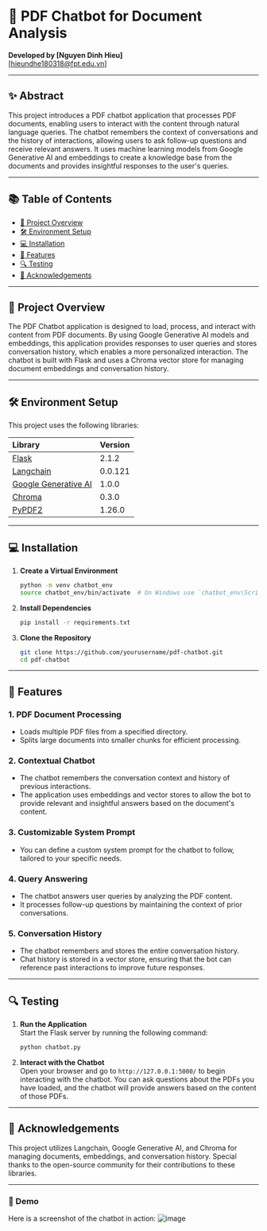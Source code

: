 
# 📄 PDF Chatbot for Document Analysis

**Developed by [Nguyen Dinh Hieu]**  
[hieundhe180318@fpt.edu.vn]

---

## ✨ Abstract

This project introduces a PDF chatbot application that processes PDF documents, enabling users to interact with the content through natural language queries. The chatbot remembers the context of conversations and the history of interactions, allowing users to ask follow-up questions and receive relevant answers. It uses machine learning models from Google Generative AI and embeddings to create a knowledge base from the documents and provides insightful responses to the user's queries.

---

## 📚 Table of Contents

- [📄 Project Overview](#project-overview)
- [🛠️ Environment Setup](#environment-setup)
- [💻 Installation](#installation)
- [🚀 Features](#features)
- [🔍 Testing](#testing)
- [🤝 Acknowledgements](#acknowledgements)

---

## 📄 Project Overview

The PDF Chatbot application is designed to load, process, and interact with content from PDF documents. By using Google Generative AI models and embeddings, this application provides responses to user queries and stores conversation history, which enables a more personalized interaction. The chatbot is built with Flask and uses a Chroma vector store for managing document embeddings and conversation history.

---

## 🛠️ Environment Setup

This project uses the following libraries:

| **Library** | **Version** |
|:------------|:-----------|
| [Flask](https://flask.palletsprojects.com/) | 2.1.2 |
| [Langchain](https://www.langchain.com) | 0.0.121 |
| [Google Generative AI](https://cloud.google.com/blog/topics/ai-machine-learning) | 1.0.0 |
| [Chroma](https://www.trychroma.com/) | 0.3.0 |
| [PyPDF2](https://pythonhosted.org/PyPDF2/) | 1.26.0 |

---

## 💻 Installation

1. **Create a Virtual Environment**  
   ```bash
   python -m venv chatbot_env
   source chatbot_env/bin/activate  # On Windows use `chatbot_env\Scripts\activate`
   ```

2. **Install Dependencies**  
   ```bash
   pip install -r requirements.txt
   ```

3. **Clone the Repository**  
   ```bash
   git clone https://github.com/yourusername/pdf-chatbot.git
   cd pdf-chatbot
   ```

---

## 🚀 Features

### 1. **PDF Document Processing**
   - Loads multiple PDF files from a specified directory.
   - Splits large documents into smaller chunks for efficient processing.

### 2. **Contextual Chatbot**
   - The chatbot remembers the conversation context and history of previous interactions.
   - The application uses embeddings and vector stores to allow the bot to provide relevant and insightful answers based on the document's content.

### 3. **Customizable System Prompt**
   - You can define a custom system prompt for the chatbot to follow, tailored to your specific needs.

### 4. **Query Answering**
   - The chatbot answers user queries by analyzing the PDF content.
   - It processes follow-up questions by maintaining the context of prior conversations.

### 5. **Conversation History**
   - The chatbot remembers and stores the entire conversation history.
   - Chat history is stored in a vector store, ensuring that the bot can reference past interactions to improve future responses.

---

## 🔍 Testing

1. **Run the Application**  
   Start the Flask server by running the following command:
   ```bash
   python chatbot.py
   ```

2. **Interact with the Chatbot**  
   Open your browser and go to `http://127.0.0.1:5000/` to begin interacting with the chatbot. You can ask questions about the PDFs you have loaded, and the chatbot will provide answers based on the content of those PDFs.

---

## 🤝 Acknowledgements

This project utilizes Langchain, Google Generative AI, and Chroma for managing documents, embeddings, and conversation history. Special thanks to the open-source community for their contributions to these libraries.

---

### 🎨 Demo

Here is a screenshot of the chatbot in action:
![image](https://github.com/user-attachments/assets/7f3670e0-b877-48e7-afe2-adbcdc14d21f)

